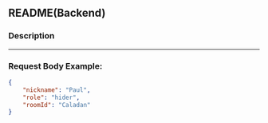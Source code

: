 ## README(Backend)

### Description

---

### Request Body Example:
```json
{
    "nickname": "Paul",
    "role": "hider",
    "roomId": "Caladan"
}